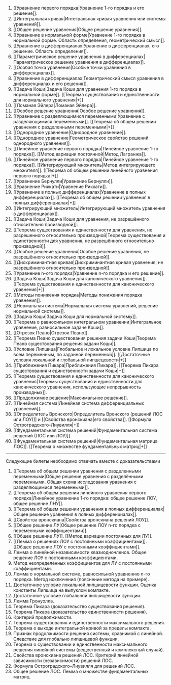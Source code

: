 1. [[Уравнение первого порядка|Уравнение 1-го порядка и его решение]].
2. [[Интегральная кривая|Интегральная кривая уравнения или системы уравнений]].
3. [[Общее решение уравнения|Общее решение уравнения]].
4. [[Уравнение в нормальной форме|Уравнение 1-го порядка в нормальной форме. Область определения, геометрический смысл]].
5. [[Уравнение в дифференциалах|Уравнение в дифференциалах, его решение. Область определения]].
6. [[Параметрическое решение уравнения в дифференциалах|Параметрическое решение уравнения в дифференциалах]].
7. [[Особая точка уравнения|Особые точки уравнения в дифференциалах]].
8. [[Уравнение в дифференциалах|Геометрический смысл уравнения в дифференциалах и его решения]].
9. [[Задача Коши|Задача Коши для уравнения 1-го порядка в нормальной форме]]. [[Теорема существования и единственности для нормального уравнения|+]]
10. [[Ломаная Эйлера|Ломаная Эйлера]].
11. [[Особое решение уравнения|Особое решение уравнения]].
12. [[Уравнение с разделяющимися переменными|Уравнение с разделяющимися переменными]]. [[Теорема об общем решении уравнения с разделенными переменными|+]]
13. [[Однородное уравнение|Однородное уравнение]].
14. [[Однородное уравнение|Геометрическое свойство решений однородного уравнения]].
15. [[Линейное уравнение первого порядка|Линейное уравнение 1-го порядка]]. [[Метод вариации постоянной|Метод Лагранжа]].
16. [[Линейное уравнение первого порядка|Линейное уравнение 1-го порядка]]. [[Интегрирующий множитель|Метод интегрирующего множителя]]. [[Теорема об общем решении линейного уравнения первого порядка|+]]
17. [[Уравнение Бернулли|Уравнение Бернулли]].
18. [[Уравнение Риккати|Уравнение Риккати]].
19. [[Уравнение в полных дифференциалах|Уравнение в полных дифференциалах]]. [[Теорема об общем решении уравнения в полных дифференциалах|+]]
20. [[Интегрирующий множитель|Интегрирующий множитель уравнения в дифференциалах]].
21. [[Задача Коши|Задача Коши для уравнения, не разрешённого относительно производной]].
22. [[Теорема существования и единственности для уравнения, не разрешенного относительно производной|Теорема существования и единственности для уравнения, не разрешённого относительно производной]].
23. [[Особое решение уравнения|Особое решение уравнения, не разрешённого относительно производной]].
24. [[Дискриминантная кривая|Дискриминантная кривая уравнения, не разрешённого относительно производной]].
25. [[Уравнение n-ого порядка|Уравнение n-го порядка и его решение]].
26. [[Задача Коши|Задача Коши для канонического уравнения]]. [[Теорема существования и единственности для канонического уравнения|+]]
27. [[Методы понижения порядка|Методы понижения порядка уравнения]].
28. [[Нормальная система|Нормальная система уравнений, решение нормальной системы]].
29. [[Задача Коши|Задача Коши для нормальной системы]].
30. [[Теорема о равносильном интегральном уравнении|Интегральное уравнение, равносильное задаче Коши]].
31. [[Отрезок Пеано|Отрезок Пеано]].
32. [[Теорема Пеано существования решения задачи Коши|Теорема Пеано существования решения задачи Коши]].
33. [[Условие Липшица|Глобальное и локальное условие Липшица по всем переменным, по заданной переменной]]. [[Достаточные условия локальной и глобальной липшецевости|+]]
34. [[Приближения Пикара|Приближения Пикара]]. [[Теорема Пикара существования и единственности задачи Коши|+]]
35. [[Теорема существования и единственности для канонического уравнения|Теоремы существования и единственности для канонического уравнения, использующие непрерывность производных]].
36. [[Продолжимое решение|Максимальное решение]].
37. [[Линейная система|Линейная система дифференциальных уравнений]].
38. [[Определитель Вронского|Определитель Вронского (решений ЛОС или ЛОУ)]] и [[Свойства вронскиана|его свойства]]. [[Формула Остроградского-Лиувилля|+]]
39. [[Фундаментальная система решений|Фундаментальная система решений (ЛОС или ЛОУ)]].
40. [[Фундаментальная система решений|Фундаментальная матрица ЛОС]]. [[Теорема о множестве фундаментальных матриц|+]]

---

Следующие билеты необходимо отвечать вместе с доказательствами
1. [[Теорема об общем решении уравнения с разделенными переменными|Общее решение уравнения с разделёнными переменными. Общая схема исследования уравнения с разделяющимися переменными]].
2. [[Теорема об общем решении линейного уравнения первого порядка|Линейное уравнение 1-го порядка: общее решение ЛОУ, общее решение ЛНУ]].
3. [[Теорема об общем решении уравнения в полных дифференциалах|Общее решение уравнения в полных дифференциалах]].
4. [[Свойства вронскиана|Свойства вронскиана решений ЛОУ]].
5. [[Общее решение ЛУ|Общее решение ЛОУ n-го порядка с переменными коэффициентами]].
6. [[Общее решение ЛУ]]. [[Метод вариации постоянных для ЛУ]].
7. [[Лемма о решениях ЛОУ с постоянными коэффициентами]]. [[Общее решение ЛОУ с постоянными коэффициентами]].
8. Лемма о линейной независимости квазиодночленов. Общее решение ЛОУ с постоянными коэффициентами.
9. Метод неопределённых коэффициентов для ЛУ с постоянными коэффициентами.
10. Лемма о нормальной системе, равносильной уравнению n-го порядка. Метод исключения (пояснение метода на примере).
11. Достаточное условие локальной липшицевости функции. Оценка константы Липшица на выпуклом компакте.
12. Достаточное условие глобальной липшицевости функции.
13. Лемма Гронуолла.
14. Теорема Пикара (доказательство существования решения).
15. Теорема Пикара (доказательство единственности решения).
16. Критерий продолжимости.
17. Теорема существования и единственности максимального решения.
18. Теорема о выходе интегральной кривой за пределы компакта.
19. Признак продолжимости решения системы, сравнимой с линейной. Следствие для глобально липшицевой функции.
20. Теорема о существовании и единственности максимального решения линейной системы (вещественный и комплексный случай).
21. Свойства вронскиана решений ЛОС. Критерий линейной зависимости (независимости) решений ЛОС.
22. Формула Остроградского–Лиувилля для решений ЛОС.
23. Общее решение ЛОС. Лемма о множестве фундаментальных матриц.
